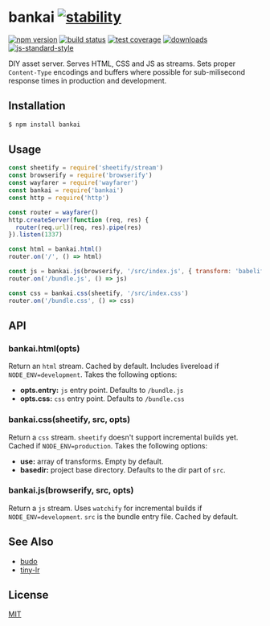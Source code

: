 # bankai [![stability][0]][1]
[![npm version][2]][3] [![build status][4]][5] [![test coverage][6]][7]
[![downloads][8]][9] [![js-standard-style][10]][11]

DIY asset server. Serves HTML, CSS and JS as streams. Sets proper
`Content-Type` encodings and buffers where possible for sub-milisecond response
times in production and development.

## Installation
```sh
$ npm install bankai
```

## Usage
```js
const sheetify = require('sheetify/stream')
const browserify = require('browserify')
const wayfarer = require('wayfarer')
const bankai = require('bankai')
const http = require('http')

const router = wayfarer()
http.createServer(function (req, res) {
  router(req.url)(req, res).pipe(res)
}).listen(1337)

const html = bankai.html()
router.on('/', () => html)

const js = bankai.js(browserify, '/src/index.js', { transform: 'babelify' })
router.on('/bundle.js', () => js)

const css = bankai.css(sheetify, '/src/index.css')
router.on('/bundle.css', () => css)
```

## API
### bankai.html(opts)
Return an `html` stream. Cached by default. Includes livereload if
`NODE_ENV=development`. Takes the following options:
- __opts.entry:__ `js` entry point. Defaults to `/bundle.js`
- __opts.css:__ `css` entry point. Defaults to `/bundle.css`

### bankai.css(sheetify, src, opts)
Return a `css` stream. `sheetify` doesn't support incremental builds yet.
Cached if `NODE_ENV=production`. Takes the following options:
- __use:__ array of transforms. Empty by default.
- __basedir:__ project base directory. Defaults to the dir part of `src`.

### bankai.js(browserify, src, opts)
Return a `js` stream. Uses `watchify` for incremental builds if
`NODE_ENV=development`. `src` is the bundle entry file. Cached by default.

## See Also
- [budo](https://www.npmjs.com/package/budo)
- [tiny-lr](https://github.com/mklabs/tiny-lr)

## License
[MIT](https://tldrlegal.com/license/mit-license)

[0]: https://img.shields.io/badge/stability-experimental-orange.svg?style=flat-square
[1]: https://nodejs.org/api/documentation.html#documentation_stability_index
[2]: https://img.shields.io/npm/v/bankai.svg?style=flat-square
[3]: https://npmjs.org/package/bankai
[4]: https://img.shields.io/travis/yoshuawuyts/bankai/master.svg?style=flat-square
[5]: https://travis-ci.org/yoshuawuyts/bankai
[6]: https://img.shields.io/codecov/c/github/yoshuawuyts/bankai/master.svg?style=flat-square
[7]: https://codecov.io/github/yoshuawuyts/bankai
[8]: http://img.shields.io/npm/dm/bankai.svg?style=flat-square
[9]: https://npmjs.org/package/bankai
[10]: https://img.shields.io/badge/code%20style-standard-brightgreen.svg?style=flat-square
[11]: https://github.com/feross/standard
